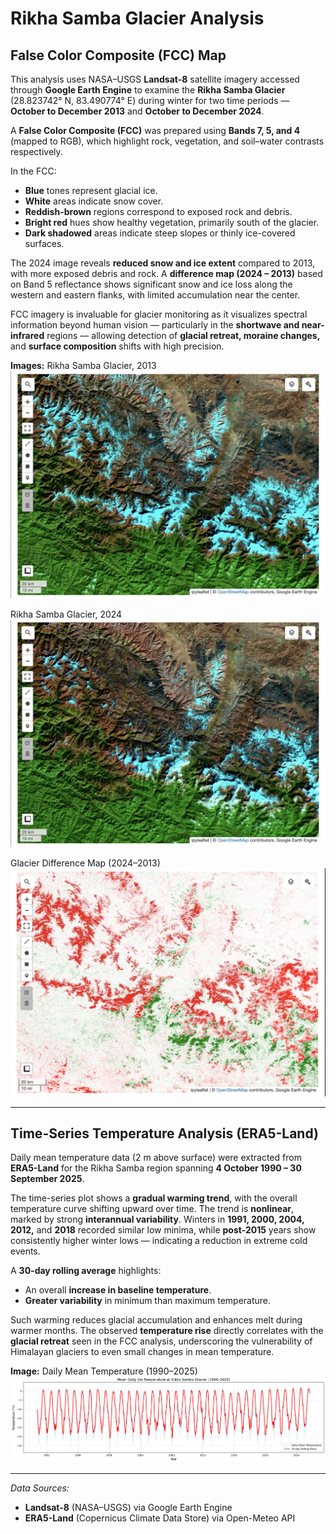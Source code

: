 # Rikha Samba Glacier Analysis

## False Color Composite (FCC) Map

This analysis uses NASA–USGS **Landsat-8** satellite imagery accessed through **Google Earth Engine** to examine the **Rikha Samba Glacier** (28.823742° N, 83.490774° E) during winter for two time periods — **October to December 2013** and **October to December 2024**.  

A **False Color Composite (FCC)** was prepared using **Bands 7, 5, and 4** (mapped to RGB), which highlight rock, vegetation, and soil–water contrasts respectively.  

In the FCC:
- **Blue** tones represent glacial ice.  
- **White** areas indicate snow cover.  
- **Reddish-brown** regions correspond to exposed rock and debris.  
- **Bright red** hues show healthy vegetation, primarily south of the glacier.  
- **Dark shadowed** areas indicate steep slopes or thinly ice-covered surfaces.  

The 2024 image reveals **reduced snow and ice extent** compared to 2013, with more exposed debris and rock. A **difference map (2024 – 2013)** based on Band 5 reflectance shows significant snow and ice loss along the western and eastern flanks, with limited accumulation near the center.  

FCC imagery is invaluable for glacier monitoring as it visualizes spectral information beyond human vision — particularly in the **shortwave and near-infrared** regions — allowing detection of **glacial retreat, moraine changes,** and **surface composition** shifts with high precision.

**Images:**
Rikha Samba Glacier, 2013
![Rikha Samba Glacier - 2013](images/rikha_samba_2013.png)

Rikha Samba Glacier, 2024
![Rikha Samba Glacier - 2024](images/rikha_samba_2024.png)


Glacier Difference Map (2024–2013)
![Glacier Difference Map (2024–2013)](images/rikha_samba_diff.png)


---

## Time-Series Temperature Analysis (ERA5-Land)

Daily mean temperature data (2 m above surface) were extracted from **ERA5-Land** for the Rikha Samba region spanning **4 October 1990 – 30 September 2025**.  

The time-series plot shows a **gradual warming trend**, with the overall temperature curve shifting upward over time. The trend is **nonlinear**, marked by strong **interannual variability**. Winters in **1991, 2000, 2004, 2012,** and **2018** recorded similar low minima, while **post-2015** years show consistently higher winter lows — indicating a reduction in extreme cold events.  

A **30-day rolling average** highlights:
- An overall **increase in baseline temperature**.  
- **Greater variability** in minimum than maximum temperature.  

Such warming reduces glacial accumulation and enhances melt during warmer months. The observed **temperature rise** directly correlates with the **glacial retreat** seen in the FCC analysis, underscoring the vulnerability of Himalayan glaciers to even small changes in mean temperature.

**Image:**
Daily Mean Temperature (1990–2025) 
![Daily Mean Temperature (1990–2025)](images/temperature_timeseries.png)

---

*Data Sources:*  
- **Landsat-8** (NASA–USGS) via Google Earth Engine  
- **ERA5-Land** (Copernicus Climate Data Store) via Open-Meteo API
